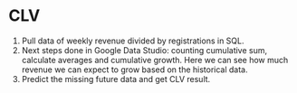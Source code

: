 # CLV

1. Pull data of weekly revenue divided by registrations in  SQL.
2. Next steps done in Google Data Studio: counting cumulative sum, calculate averages and cumulative growth. Here we can see how much revenue we can expect to grow based on the historical data.
3. Predict the missing future data and get CLV result.
